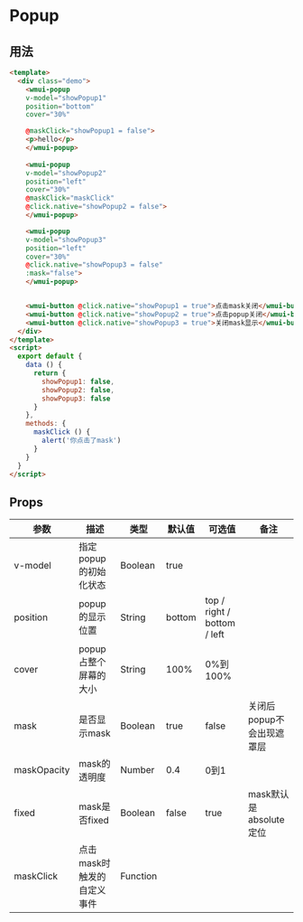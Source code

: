 # Popup

## 用法

```html
<template>
  <div class="demo">
    <wmui-popup 
    v-model="showPopup1" 
    position="bottom" 
    cover="30%"

    @maskClick="showPopup1 = false">
    <p>hello</p>
    </wmui-popup>
    
    <wmui-popup 
    v-model="showPopup2" 
    position="left"
    cover="30%" 
    @maskClick="maskClick"
    @click.native="showPopup2 = false">
    </wmui-popup>

    <wmui-popup 
    v-model="showPopup3" 
    position="left" 
    cover="30%"
    @click.native="showPopup3 = false"
    :mask="false">
    </wmui-popup>


    <wmui-button @click.native="showPopup1 = true">点击mask关闭</wmui-button>
    <wmui-button @click.native="showPopup2 = true">点击popup关闭</wmui-button>
    <wmui-button @click.native="showPopup3 = true">关闭mask显示</wmui-button>
  </div>
</template>
<script>
  export default {
    data () {
      return {
        showPopup1: false,
        showPopup2: false,
        showPopup3: false
      }
    },
    methods: {
      maskClick () {
        alert('你点击了mask')
      }
    }
  }
</script>


```

## Props

| 参数 | 描述 | 类型 | 默认值 | 可选值 | 备注 |
|------|-----|------|--------|-------| ---- |
| v-model  | 指定popup的初始化状态 | Boolean | true |
| position  | popup的显示位置 | String | bottom | top / right / bottom / left | 
| cover | popup占整个屏幕的大小 | String | 100% | 0%到100%|
| mask | 是否显示mask | Boolean | true | false | 关闭后popup不会出现遮罩层 |
| maskOpacity | mask的透明度 | Number | 0.4 | 0到1 |
| fixed | mask是否fixed | Boolean | false | true | mask默认是absolute定位 |
| maskClick | 点击mask时触发的自定义事件 | Function |